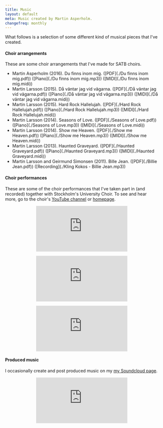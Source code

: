 ```yaml
---
title: Music
layout: default
meta: Music created by Martin Asperholm.
changefreq: monthly
---
```


What follows is a selection of some different kind of musical pieces that I've created.

#### Choir arrangements
These are some choir arrangements that I've made for SATB choirs.

* Martin Asperholm (2016). Du finns inom mig. ([PDF](./Du finns inom mig.pdf)) ([Piano](./Du finns inom mig.mp3)) ([MIDI](./Du finns inom mig.midi))
* Martin Larsson (2015). Då väntar jag vid vägarna. ([PDF](./Då väntar jag vid vägarna.pdf)) ([Piano](./Då väntar jag vid vägarna.mp3)) ([MIDI](./Då väntar jag vid vägarna.midi))
* Martin Larsson (2015). Hard Rock Hallelujah. ([PDF](./Hard Rock Hallelujah.pdf)) ([Piano](./Hard Rock Hallelujah.mp3)) ([MIDI](./Hard Rock Hallelujah.midi))
* Martin Larsson (2014). Seasons of Love. ([PDF](./Seasons of Love.pdf)) ([Piano](./Seasons of Love.mp3)) ([MIDI](./Seasons of Love.midi))
* Martin Larsson (2014). Show me Heaven. ([PDF](./Show me Heaven.pdf)) ([Piano](./Show me Heaven.mp3)) ([MIDI](./Show me Heaven.midi))
* Martin Larsson (2013). Haunted Graveyard. ([PDF](./Haunted Graveyard.pdf)) ([Piano](./Haunted Graveyard.mp3)) ([MIDI](./Haunted Graveyard.midi))
* Martin Larsson and Geirmund Simonsen (2011). Bille Jean. ([PDF](./Billie Jean.pdf)) ([Recording](./Kling Kokos - Billie Jean.mp3))

#### Choir performances

These are some of the choir performances that I've taken part in (and recorded) together with Stockholm's University Choir. To see and hear more, go to the choir's [YouTube channel](https://www.youtube.com/channel/UCEtoFncuNG7mi1wYDD06VVA) or [homepage](http://www.stockholmsuniversitetskor.se).

<p><center><div class='embed-container-YouTube235'><iframe src='https://www.youtube.com/embed/ZS44tL-YTe4' frameborder='0' webkitAllowFullScreen mozallowfullscreen allowFullScreen></iframe></div></center></p>
<p><center><div class='embed-container-YouTube235_alt'><iframe src='https://www.youtube.com/embed/Qx49I4jc2QE' frameborder='0' webkitAllowFullScreen mozallowfullscreen allowFullScreen></iframe></div></center></p>
<p><center><div class='embed-container-YouTube235'><iframe src='https://www.youtube.com/embed/WAfPKNSvesI' frameborder='0' webkitAllowFullScreen mozallowfullscreen allowFullScreen></iframe></div></center></p>

#### Produced music

I occasionally create and post produced music on my [my Soundcloud page](https://soundcloud.com/speldosa).

<p><center><iframe 	scrolling="no" frameborder="no" src="https://w.soundcloud.com/player/?url=https%3A//api.soundcloud.com/users/322465&amp;auto_play=false&amp;hide_related=false&amp;show_comments=true&amp;show_user=true&amp;show_reposts=false&amp;visual=true" class=soundCloud ></iframe></center></p>